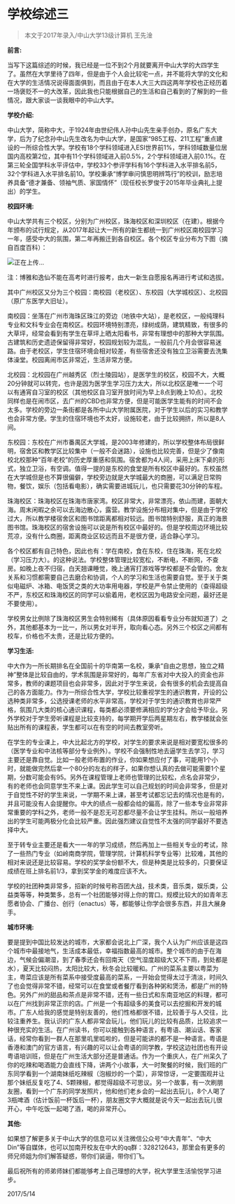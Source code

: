 
# 学校综述三  

> 本文于2017年录入/中山大学13级计算机 王先淦  

**前言:**

当写下这篇综述的时候，我已经是一位不到2个月就要离开中山大学的大四学生了。虽然在大学里待了四年，但是由于个人会比较宅一点，并不能将大学的文化和在大学的生活情况说得面面俱到，而且由于在本人大三大四这两年学校也正经历着一场褒贬不一的大改革，因此我也只能根据自己的生活和自己看到的了解到的一些情况，跟大家谈一谈我眼中的中山大学。



**学校介绍:**

中山大学，简称中大，于1924年由世纪伟人孙中山先生亲手创办，原名广东大学，后为了纪念孙中山先生改名为中山大学，是国家“985工程、211工程”重点建设的一所综合性大学。学校有18个学科领域进入ESI世界前1%，学科领域数量位居国内高校第2位，其中有11个学科领域进入前0.5%，2个学科领域进入前0.1%。在第三轮全国学科水平评估中，学校33个参评学科有16个学科进入水平排名前5，32个学科进入水平排名前10。学校秉承“博学审问慎思明辨笃行”的校训，励志培养具备“德才兼备、领袖气质、家国情怀”（现任校长罗俊于2015年毕业典礼上提出）的学生。



**校园环境:**

中山大学共有三个校区，分别为广州校区，珠海校区和深圳校区（在建）。根据今年颁布的试行规定，从2017年起让大一所有的新生都统一到广州校区南校园学习一年，感受中大的氛围，第二年再搬迁到各自校区。各个校区专业分布为下图（摘自百度百科）：



![正在上传...][0]

注：博雅和逸仙不能在高考时进行报考，由大一新生自愿报名再进行考试和选拔。

其中广州校区又分为三个校园：南校园（老校区）、东校园（大学城校区）、北校园（原广东医学大旧址）。

南校园：坐落在广州市海珠区珠江的旁边（地铁中大站），是老校区，一般纯理科专业和文科专业会在南校区。校园环境特别漂亮，绿树成荫，建筑精致，有很多的大草坪，经常会看到有学生在草坪上晒太阳看书，非常有理想中的那种大学氛围。古建筑和历史遗迹保留得非常好，校园规划较为混乱，一般前几个月会很容易迷路。由于老校区，学生住宿环境会相对较差，有些宿舍还没有独立卫浴需要去洗集体澡堂。校园离闹市区非常近，生活非常方便。

北校园：北校园在广州越秀区（烈士陵园站），是医学生的校区，校园不大，大概20分钟就可以转完，也许是因为医学生学习压力太大，所以北校区是唯一一个可以有通宵自习室的校区（其他校区自习室开放时间为早上8点到晚上10点）。北校同样也是在闹市区，去广州的CBD也非常方便，但是可能医学生能有的时间不会太多。学校的旁边一条街都是各所中山大学附属医院，对于学生以后的实习和教学也会非常方便。学生的住宿环境也不太好，设施较老，由于比较拥挤，所以是8人间。

东校园：东校在广州市番禺区大学城，是2003年修建的，所以学校整体布局很鲜明，宿舍区和教学区比较集中（一般不会迷路），设施也比较完善，但是少了像南校北校那种“百年老校”的历史厚重感和氛围。宿舍都为4人间，采用上床下桌的形式，独立卫浴，有空调。值得一提的是东校的食堂是所有校区中最好的。东校虽然在大学城但是也不算很偏僻，学校旁边就是大学城最大的商圈，可以满足日常购物，餐饮，娱乐（包括看电影），确实需要进城玩儿，也只需要花30分钟的车程。

珠海校区：珠海校区在珠海市唐家湾。校区非常大，非常漂亮，依山而建，面朝大海。周末闲暇之余可以去海边散心，露营。教学设施分布相对集中，但是由于学校过大，所以教学楼宿舍区和图书馆距离都相对较远。图书馆特别舒服，真正的海景图书馆。珠海校区的宿舍设施可以说是所有校区中最好的。但是学校周边环境比较荒凉，没有什么商圈，距离商业区较远而且不是很方便，适合静心学习。

各个校区都有自己特色，因此也有：学在南校，食在东校，住在珠海，死在北校（学习压力大）。的这种说法。学校整体管理比较宽松，不断电，不断网，不查房。如晚上夜不归宿，白天翘课睡觉，晚上通宵打游戏等学校都是不会管的。舍友关系和习惯都需要自己去磨合和协调，个人的学习和生活也需要自觉。至于关于类似电磁炉、冰箱、电饭煲之类的大功率用电器，学校是严令禁止使用的（查得超级不严，东校区和珠海校区的同学可以偷着用，老校区因为电路安全问题，最好还是不要使用）。

学校男女比例除了珠海校区男生会特别稀有（具体原因看看专业分布就知道了）之外，其他都基本为一比一，所以男女对半开，取向看心态。另外三个校区之间都有校车，价格也不太贵，还是比较方便的。



**学习生活:**

中大作为一所长期排名在全国前十的华南第一名校，秉承“自由之思想，独立之精神”整体是比较自由的，学术氛围是非常好的，每年广东省对中大投入的资金也非常多，教师的课题项目也会非常多，因此对于学生来说，会有很多的机会去提高自己的各方面能力。作为一所综合性大学，学校比较重视学生的通识教育，开设的公选种类非常多，公选授课老师的水平非常高，学校对于学生的通识教育也非常严格，氛围几大类的核心通识课程，每类都必须要修满相应的学分才会给予毕业。另外学校对于学生旁听课程是比较支持的，每学期开学后两星期左右，教学楼就会张贴出所有的课程表，学生都可以在有空的时间去教室旁听。

在学生的专业课上，中大比起北方的学校，对学生的要求来说是相对要宽松很多的（医学专业和中法核等部分专业例外）。学校不会强制性地去逼学生去学习，学习主要还是靠自觉。比如一般老师布置的作业，你如果想应付了事，可能用1个小时，就能做完然后拿一个80分的左右的样子，如果你想认真的去做可能需要1个星期，分数可能会有95。另外在课程管理上老师也管理的比较松，点名会非常少，有的老师也会同意学生不来上课。因此学生可以自己规划的时间会非常多，但是对于自觉性不好的学生来说，一学期不来上课，甚至考试都忘记去的情况也是有的，并且可能没有人会提醒你。中大的绩点一般都会给的偏高，除了一些本专业非常非常重要的学科之外，老师一般不是忍无可忍都尽量不会让学生挂科。所以一般培养出的学生可能两极分化会比较严重。因此强烈建议自觉性不太强的同学最好不要选择中大。

至于转专业主要还是看大一一年的学习成绩，然后再加上一些相关专业的考试，除了一些热门专业（如岭南商学院，管理学院，计算机科学专业等）比较难，其他的相对来说还是比较容易。学校的奖学金份额不大，但是种类是比较多的，只要保证成绩在班上排名前1/3，拿到奖学金的难度应该不大。

学校的社团种类非常多，招新的时候号称百团大战，技术类，音乐类，娱乐类，公益类等等，种类繁多，总有一个社团能够对得上你的胃口。规模比较大的如青年志愿者协会、广播台、创行（enactus）等，都能够让你学会很多东西，并且大展身手。



**城市环境:**

要是提到中国比较发达的城市，大家都会说北上广深，我个人认为广州应该是这四个城市中最接地气，生活成本最低，幸福指数最高的城市。整个城市的由于在海边，气候会偏潮湿，到了春季还会有回南天（空气湿度超级大又不下雨，到处都是水），夏天比较闷热，太阳比较大，秋冬会比较暖和。广州的菜系主要以粤菜为主，粤菜应该是所有菜系中接受度最高的菜系，一开始会觉得太过于清淡，时间久了也会觉得非常不错，经常可以在食堂或者餐厅看到各种粥和煲汤，都是广州的特色。另外广州的甜品和茶点是非常不错，还有一些日式和东南亚地区的料理，都可以在广州找到非常正宗的店。广州是一个有超级多的美食可以去挖掘和开发的城市。广东人给我的感觉是特别友善的，他们性格都很不错，比较善于与人交往，比较注重养生。我认识的广东人都非常会玩儿，他们玩儿的比较有品质，比较追求一种很充实的生活。在广州读书，你可以接触到各种语言，有粤语、潮汕话、客家话，经常你看到一群人在那里叽里呱啦的，但是可能讲的都不是一种语言。粤语是香港和澳门的官方语言，有兴趣的可以让会粤语的同学教，学校这边社团也有开设粤语培训班，但是在广州生活大部分还是普通话。作为一个重庆人，在广州呆久了你的吃辣和喝酒能力会直线下降，讲两个小故事，大一时聚餐的时候，我们班的广东同学看到一个湖南妹纸吃辣椒（泡椒炒的一个菜），非常惊讶，一定要围观并让那个妹纸反复吃了4、5颗辣椒，都觉得超级不可思议。另一个故事，有一次刷朋友圈，看到一个广东的同学发照片，他和他们老乡会的一起出去玩儿，8个人喝了3瓶啤酒（估计饭前一杯饭后一杯），朋友圈文字大概就是说今天一起出去玩儿很开心，中午吃饭一起喝了酒，喝的非常开心。



**其他:**

如果想了解更多关于中山大学的信息可以关注微信公众号“中大青年”、“中大Din”等自媒体，也可以加南开校友在中大的qq群：328212643，那里会有更多的师兄师姐为你们解答疑惑，带你们装逼，带你们飞。

最后祝所有的师弟师妹们都能够考上自己理想的大学，祝大学里生活愉悦学习进步。



2017/5/14



[0]://pic.kuaizhan.com/g1/M01/A6/E1/CgpQU1kzWFaAXQ2zAAH7vnJNcS09637866
